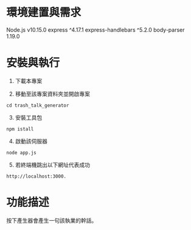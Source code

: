 # 環境建置與需求 
Node.js v10.15.0
express ^4.17.1
express-handlebars ^5.2.0
body-parser 1.19.0

# 安裝與執行
1. 下載本專案

2. 移動至該專案資料夾並開啟專案
```
cd trash_talk_generator
``` 
3. 安裝工具包
```
npm istall
```
4. 啟動該伺服器
```
node app.js
```
5. 若終端機跳出以下網址代表成功
```
http://localhost:3000.
```
# 功能描述
按下產生器會產生一句該執業的幹話。